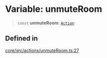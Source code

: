 # Variable: unmuteRoom

> `const` **unmuteRoom**: [`Action`](../interfaces/Action.md)

## Defined in

[core/src/actions/unmuteRoom.ts:27](https://github.com/ai16z/eliza/blob/c537cb3e848b54fcb914d8ef84924fa5fdeaec66/core/src/actions/unmuteRoom.ts#L27)
